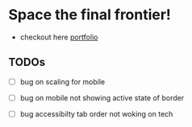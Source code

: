 # Space the final frontier!

- checkout here 
[portfolio](https://www.zzyzxdigital.com/30-space-site)


## TODOs
- [ ] bug on scaling for mobile
- [ ] bug on mobile not showing active state of border
- [ ] bug accessibilty tab order not woking on tech

